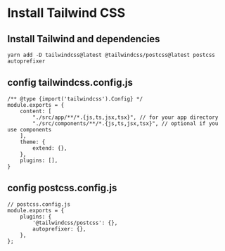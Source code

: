 # Install Tailwind CSS

## Install Tailwind and dependencies

```
yarn add -D tailwindcss@latest @tailwindcss/postcss@latest postcss autoprefixer
```

## config tailwindcss.config.js

```
/** @type {import('tailwindcss').Config} */
module.exports = {
    content: [
        "./src/app/**/*.{js,ts,jsx,tsx}", // for your app directory
        "./src/components/**/*.{js,ts,jsx,tsx}", // optional if you use components
    ],
    theme: {
        extend: {},
    },
    plugins: [],
}
```

## config postcss.config.js

```
// postcss.config.js
module.exports = {
    plugins: {
        '@tailwindcss/postcss': {},
        autoprefixer: {},
    },
};
```